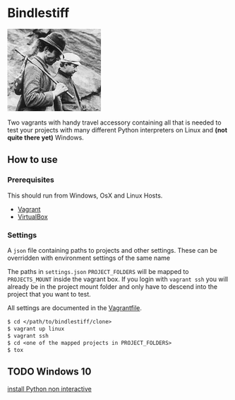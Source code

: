# Bindlestiff

![bindlestiff](docs/vagrant-with-bindlestiff.jpg)

Two vagrants with handy travel accessory containing all that is needed to test your projects with many different Python interpreters on Linux and **(not quite there yet)** Windows.

## How to use

### Prerequisites

This should run from Windows, OsX and Linux Hosts.

* [Vagrant](https://www.vagrantup.com/)
* [VirtualBox](https://www.virtualbox.org/)

### Settings

A `json` file containing paths to projects and other settings. These can be overridden with environment settings of the same name

The paths in `settings.json` `PROJECT_FOLDERS` will be mapped to `PROJECTS_MOUNT` inside the vagrant box. If you login with `vagrant ssh` you will already be in the project mount folder and only have to descend into the project that you want to test.

All settings are documented in the [Vagrantfile](Vagrantfile).

    $ cd </path/to/bindlestiff/clone>
    $ vagrant up linux
    $ vagrant ssh
    $ cd <one of the mapped projects in PROJECT_FOLDERS>
    $ tox

## TODO Windows 10

[install Python non interactive](http://stackoverflow.com/questions/6441353/non-interactive-installation-of-an-additional-python-environment-on-a-computer-w)
